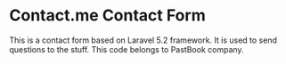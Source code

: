 # Contact.me Contact Form 

This is a contact form based on Laravel 5.2 framework.
It is used to send questions to the stuff.
This code belongs to PastBook company.
